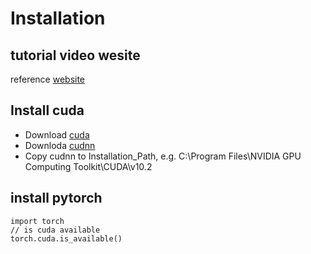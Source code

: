 # Installation  
## tutorial video wesite
reference [website](https://www.youtube.com/watch?v=DbeIqrwb_dE&list=PLqnslRFeH2UrcDBWF5mfPGpqQDSta6VK4&index=3)
## Install cuda
* Download [cuda](https://developer.nvidia.com/cuda-downloads)  
* Downloda [cudnn](https://developer.nvidia.com/rdp/cudnn-download)  
* Copy cudnn to Installation_Path, e.g. C:\Program Files\NVIDIA GPU Computing Toolkit\CUDA\v10.2
## install pytorch  
```
import torch
// is cuda available   
torch.cuda.is_available()
```
